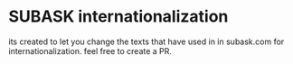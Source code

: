 # SUBASK internationalization
its created to let you change the texts that have used in in subask.com for internationalization. feel free to create a PR.
